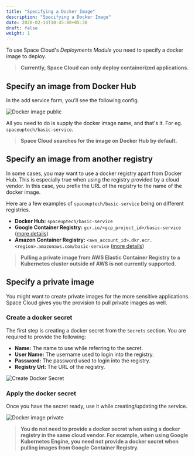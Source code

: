 ```yaml
---
title: "Specifying a Docker Image"
description: "Specifying a Docker Image"
date: 2020-02-14T10:45:00+05:30
draft: false
weight: 1
---
```


To use Space Cloud's _Deployments Module_ you need to specify a docker image to deploy.

> **Currently, Space Cloud can only deploy containerized applications.**

## Specify an image from Docker Hub

In the add service form, you'll see the following config.

![Docker image public](/images/screenshots/docker-image-public.png)

All you need to do is supply the docker image name, and that's it. For eg. `spaceuptech/basic-service`.

> **Space Cloud searches for the image on Docker Hub by default.**

## Specify an image from another registry

In some cases, you may want to use a docker registry apart from Docker Hub. This is especially true when using the registry provided by a cloud vendor. In this case, you prefix the URL of the registry to the name of the docker image.

Here are a few examples of `spaceuptech/basic-service` being on different registries.

- **Docker Hub:** `spaceuptech/basic-service`
- **Google Container Registry:** `gcr.io/<gcp_project_id>/basic-service` ([more details](https://cloud.google.com/container-registry/docs/pushing-and-pulling#tag_the_local_image_with_the_registry_name))
- **Amazon Container Registry:** `<aws_account_id>.dkr.ecr.<region>.amazonaws.com/basic-service` ([more details](https://docs.aws.amazon.com/AmazonECR/latest/userguide/docker-push-ecr-image.html))

> **Pulling a private image from AWS Elastic Container Registry to a Kubernetes cluster outside of AWS is not currently supported.**

## Specify a private image

You might want to create private images for the more sensitive applications. Space Cloud gives you the provision to pull private images as well.

### Create a docker secret

The first step is creating a docker secret from the `Secrets` section. You are required to provide the following:
- **Name:** The name to use while referring to the secret.
- **User Name:** The username used to login into the registry.
- **Password:** The password used to login into the registry.
- **Registry Url:** The URL of the registry.

![Create Docker Secret](/images/screenshots/create-docker-secret.png)

### Apply the docker secret

Once you have the secret ready, use it while creating/updating the service.

![Docker image private](/images/screenshots/docker-image-private.png)

> **You do not need to provide a docker secret when using a docker registry in the same cloud vendor. For example, when using Google Kubernetes Engine, you need not provide a docker secret when pulling images from Google Container Registry.**